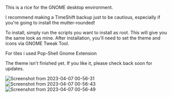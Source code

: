 This is a rice for the GNOME desktop environment.

I recommend making a TimeShift backup just to be cautious, especially if you're going to install the mutter-rounded!

To install, simply run the scripts you want to install as root. This will give you the same look as mine. After installation, you'll need to set the theme and icons via GNOME Tweak Tool.

For tiles i used Pop-Shell Gnome Extension

The theme isn't finished yet. If you like it, please check back soon for updates.




![Screenshot from 2023-04-07 00-56-31](https://user-images.githubusercontent.com/29405747/230538083-2abc0707-124f-479e-8b91-84e64f1093f9.png)
![Screenshot from 2023-04-07 00-56-43](https://user-images.githubusercontent.com/29405747/230538085-00da2943-7516-4518-ad15-88c82b17e27b.png)
![Screenshot from 2023-04-07 00-56-49](https://user-images.githubusercontent.com/29405747/230538089-8b6c411e-4506-4f8c-8b00-4e2d30d282b5.png)
